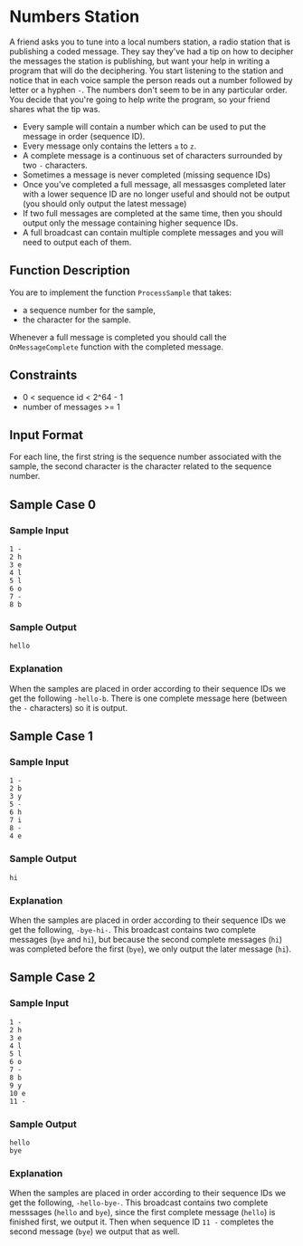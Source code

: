 # Numbers Station

A friend asks you to tune into a local numbers station, a radio station that is publishing a coded message. They say they've had a tip on how to decipher the messages the station is publishing, but want your help in writing a program that will do the deciphering. You start listening to the station and notice that in each voice sample the person reads out a number followed by letter or a hyphen `-`. The numbers don't seem to be in any particular order. You decide that you're going to help write the program, so your friend shares what the tip was.

- Every sample will contain a number which can be used to put the message in order (sequence ID).
- Every message only contains the letters `a` to `z`.
- A complete message is a continuous set of characters surrounded by two `-` characters.
- Sometimes a message is never completed (missing sequence IDs)
- Once you've completed a full message, all messasges completed later with a lower sequence ID are no longer useful and should not be output (you should only output the latest message)
- If two full messages are completed at the same time, then you should output only the message containing higher sequence IDs.
- A full broadcast can contain multiple complete messages and you will need to output each of them.

## Function Description

You are to implement the function `ProcessSample` that takes:

- a sequence number for the sample,
- the character for the sample.

Whenever a full message is completed you should call the `OnMessageComplete` function with the completed message.

## Constraints

- 0 < sequence id < 2^64 - 1
- number of messages >= 1

## Input Format

For each line, the first string is the sequence number associated with the sample, the second character is the character related to the sequence number.

## Sample Case 0

### Sample Input

```
1 -
2 h
3 e
4 l
5 l
6 o
7 -
8 b
```

### Sample Output

```
hello
```

### Explanation

When the samples are placed in order according to their sequence IDs we get the following `-hello-b`. There is one complete message here (between the `-` characters) so it is output.

## Sample Case 1

### Sample Input

```
1 -
2 b
3 y
5 -
6 h
7 i
8 -
4 e
```

### Sample Output

```
hi
```

### Explanation

When the samples are placed in order according to their sequence IDs we get the following, `-bye-hi-`. This broadcast contains two complete messages (`bye` and `hi`), but because the second complete messages (`hi`) was completed before the first (`bye`), we only output the later message (`hi`).

## Sample Case 2

### Sample Input

```
1 -
2 h
3 e
4 l
5 l
6 o
7 -
8 b
9 y
10 e
11 -
```

### Sample Output

```
hello
bye
```

### Explanation

When the samples are placed in order according to their sequence IDs we get the following, `-hello-bye-`. This broadcast contains two complete messsages (`hello` and `bye`), since the first complete message (`hello`) is finished first, we output it. Then when sequence ID `11 -` completes the second message (`bye`) we output that as well.
